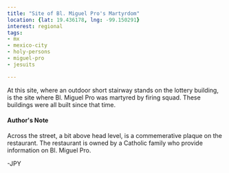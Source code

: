 ```yaml
---
title: "Site of Bl. Miguel Pro's Martyrdom"
location: {lat: 19.436178, lng: -99.150291}
interest: regional
tags:
- mx
- mexico-city
- holy-persons
- miguel-pro
- jesuits

---
```



At this site, where an outdoor short stairway stands on the lottery building, is the site where Bl. Miguel Pro was martyred by firing squad.  These buildings were all built since that time.

#### Author's Note

Across the street, a bit above head level, is a commemerative plaque on the restaurant.  The restaurant is owned by a Catholic family who provide information on Bl. Miguel Pro.

-JPY




